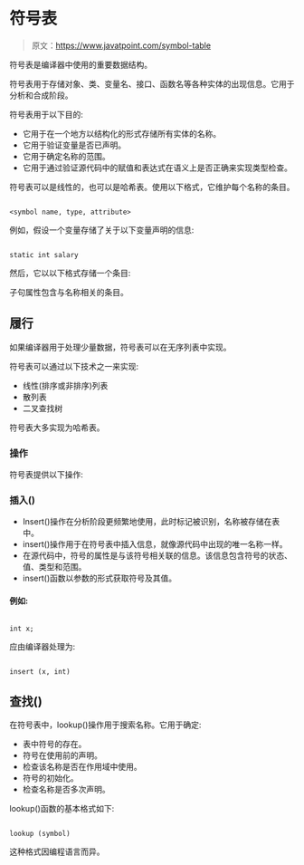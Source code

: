 # 符号表

> 原文：<https://www.javatpoint.com/symbol-table>

符号表是编译器中使用的重要数据结构。

符号表用于存储对象、类、变量名、接口、函数名等各种实体的出现信息。它用于分析和合成阶段。

符号表用于以下目的:

*   它用于在一个地方以结构化的形式存储所有实体的名称。
*   它用于验证变量是否已声明。
*   它用于确定名称的范围。
*   它用于通过验证源代码中的赋值和表达式在语义上是否正确来实现类型检查。

符号表可以是线性的，也可以是哈希表。使用以下格式，它维护每个名称的条目。

```

<symbol name, type, attribute>

```

例如，假设一个变量存储了关于以下变量声明的信息:

```

static int salary 

```

然后，它以以下格式存储一个条目:

子句属性包含与名称相关的条目。

## 履行

如果编译器用于处理少量数据，符号表可以在无序列表中实现。

符号表可以通过以下技术之一来实现:

*   线性(排序或非排序)列表
*   散列表
*   二叉查找树

符号表大多实现为哈希表。

### 操作

符号表提供以下操作:

### 插入()

*   Insert()操作在分析阶段更频繁地使用，此时标记被识别，名称被存储在表中。
*   insert()操作用于在符号表中插入信息，就像源代码中出现的唯一名称一样。
*   在源代码中，符号的属性是与该符号相关联的信息。该信息包含符号的状态、值、类型和范围。
*   insert()函数以参数的形式获取符号及其值。

#### 例如:

```

int x;

```

应由编译器处理为:

```

insert (x, int)

```

## 查找()

在符号表中，lookup()操作用于搜索名称。它用于确定:

*   表中符号的存在。
*   符号在使用前的声明。
*   检查该名称是否在作用域中使用。
*   符号的初始化。
*   检查名称是否多次声明。

lookup()函数的基本格式如下:

```

lookup (symbol)

```

这种格式因编程语言而异。